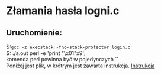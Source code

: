 # Złamania hasła logni.c
## Uruchomienie:

$:`gcc -z execstack -fno-stack-protector login.c`  
$: ./a.out perl -e 'print "\x01"x9';  
komenda perl powinna być w pojedynczych ``  
Poniżej jest plik, w krótrym jest zawarta instrukcja.
[Instrukcja](.instrukcja.txt)
